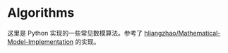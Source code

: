 # Algorithms

这里是 Python 实现的一些常见数模算法。参考了 [hliangzhao/Mathematical-Model-Implementation](https://github.com/hliangzhao/Mathematical-Model-Implementation) 的实现。
